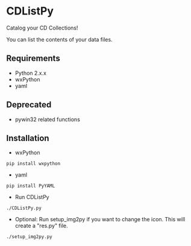 # CDListPy
Catalog your CD Collections!

You can list the contents of your data files.

## Requirements
- Python 2.x.x
- wxPython
- yaml

## Deprecated
- pywin32 related functions

## Installation
- wxPython
```
pip install wxpython
```

- yaml
```
pip install PyYAML
```

- Run CDListPy
```
./CDListPy.py
```

- Optional: Run setup_img2py if you want to change the icon. This will create a "res.py" file.
```
./setup_img2py.py
```
